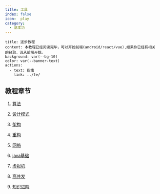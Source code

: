 ```yaml
---
title: 工具
index: false
icon:  play
category:
  - 基本功
---
```


<!-- 目录 -->
<!-- <Catalog /> -->

```component VPBanner
title: 逐步教程
content: 本教程已经阅读完毕，可以开始前端(android/react/vue),如果你已经有相关的经验，请从前端开始。
background: var(--bg-10)
color: var(--banner-text)
actions:
  - text: 指南
    link: ../fe/
```

## 教程章节

1. [算法](./algorithm/)

1. [设计模式](./design-pattern/)

2. [架构](./architect/)

3. [重构](./refactor/)

6. [网络](./network/)

7. [java基础](./java/)

4. [虚拟机](./jvm/)

5. [高并发](./juc/)

8. [知识进阶](./advanced/)

